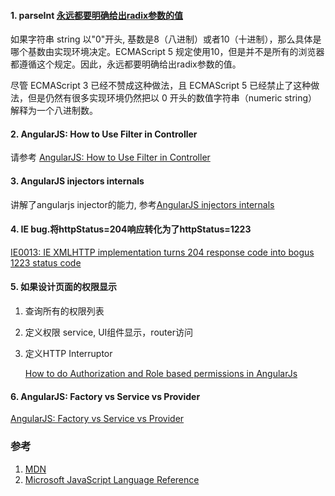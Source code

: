 #### 1. parseInt  [永远都要明确给出radix参数的值](https://developer.mozilla.org/zh-CN/docs/Web/JavaScript/Reference/Global_Objects/parseInt)

如果字符串 string 以"0"开头, 基数是8（八进制）或者10（十进制），那么具体是哪个基数由实现环境决定。ECMAScript 5 规定使用10，但是并不是所有的浏览器都遵循这个规定。因此，永远都要明确给出radix参数的值。

尽管 ECMAScript 3 已经不赞成这种做法，且 ECMAScript 5 已经禁止了这种做法，但是仍然有很多实现环境仍然把以 0 开头的数值字符串（numeric string）解释为一个八进制数。

#### 2. AngularJS: How to Use Filter in Controller
请参考 [AngularJS: How to Use Filter in Controller](http://budiirawan.com/angular-js-use-filter-controller/)

#### 3. AngularJS injectors internals
讲解了angularjs injector的能力, 参考[AngularJS injectors internals](http://agiliq.com/blog/2017/04/angularjs-injectors-internals/)

#### 4. IE bug.将httpStatus=204响应转化为了httpStatus=1223
[IE0013: IE XMLHTTP implementation turns 204 response code into bogus 1223 status code](http://www.enhanceie.com/ie/bugs.asp)

#### 5. 如果设计页面的权限显示
1. 查询所有的权限列表
2. 定义权限 service, UI组件显示，router访问
3. 定义HTTP Interruptor

   [How to do Authorization and Role based permissions in AngularJs](http://nadeemkhedr.com/how-to-do-authorization-and-role-based-permissions-in-angularjs/)

#### 6. AngularJS: Factory vs Service vs Provider
[AngularJS: Factory vs Service vs Provider](https://tylermcginnis.com/angularjs-factory-vs-service-vs-provider/)

### 参考
1. [MDN](https://developer.mozilla.org/zh-CN/docs/Web/JavaScript/Reference/Global_Objects)
2. [Microsoft JavaScript Language Reference](https://docs.microsoft.com/en-us/scripting/javascript/javascript-language-reference)
